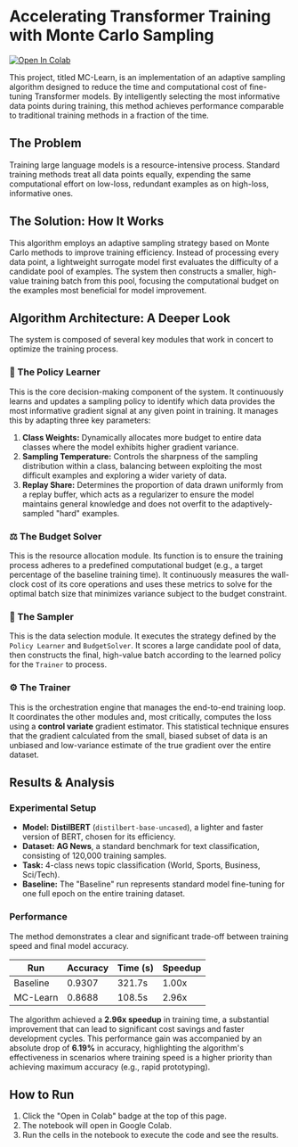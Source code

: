 # Accelerating Transformer Training with Monte Carlo Sampling

[![Open In Colab](https://colab.research.google.com/assets/colab-badge.svg)](https://colab.research.google.com/github/mikebaloun/MC-Learn/blob/main/Monte_Carlo_Learn.ipynb)

This project, titled MC-Learn, is an implementation of an adaptive sampling algorithm designed to reduce the time and computational cost of fine-tuning Transformer models. By intelligently selecting the most informative data points during training, this method achieves performance comparable to traditional training methods in a fraction of the time.

## The Problem

Training large language models is a resource-intensive process. Standard training methods treat all data points equally, expending the same computational effort on low-loss, redundant examples as on high-loss, informative ones.

## The Solution: How It Works

This algorithm employs an adaptive sampling strategy based on Monte Carlo methods to improve training efficiency. Instead of processing every data point, a lightweight surrogate model first evaluates the difficulty of a candidate pool of examples. The system then constructs a smaller, high-value training batch from this pool, focusing the computational budget on the examples most beneficial for model improvement.

## Algorithm Architecture: A Deeper Look

The system is composed of several key modules that work in concert to optimize the training process.

### 🧠 The Policy Learner

This is the core decision-making component of the system. It continuously learns and updates a sampling policy to identify which data provides the most informative gradient signal at any given point in training. It manages this by adapting three key parameters:
1.  **Class Weights:** Dynamically allocates more budget to entire data classes where the model exhibits higher gradient variance.
2.  **Sampling Temperature:** Controls the sharpness of the sampling distribution within a class, balancing between exploiting the most difficult examples and exploring a wider variety of data.
3.  **Replay Share:** Determines the proportion of data drawn uniformly from a replay buffer, which acts as a regularizer to ensure the model maintains general knowledge and does not overfit to the adaptively-sampled "hard" examples.

### ⚖️ The Budget Solver

This is the resource allocation module. Its function is to ensure the training process adheres to a predefined computational budget (e.g., a target percentage of the baseline training time). It continuously measures the wall-clock cost of its core operations and uses these metrics to solve for the optimal batch size that minimizes variance subject to the budget constraint.

### 👷 The Sampler

This is the data selection module. It executes the strategy defined by the `Policy Learner` and `BudgetSolver`. It scores a large candidate pool of data, then constructs the final, high-value batch according to the learned policy for the `Trainer` to process.

### ⚙️ The Trainer

This is the orchestration engine that manages the end-to-end training loop. It coordinates the other modules and, most critically, computes the loss using a **control variate** gradient estimator. This statistical technique ensures that the gradient calculated from the small, biased subset of data is an unbiased and low-variance estimate of the true gradient over the entire dataset.

## Results & Analysis

### Experimental Setup

* **Model:** **DistilBERT** (`distilbert-base-uncased`), a lighter and faster version of BERT, chosen for its efficiency.
* **Dataset:** **AG News**, a standard benchmark for text classification, consisting of 120,000 training samples.
* **Task:** 4-class news topic classification (World, Sports, Business, Sci/Tech).
* **Baseline:** The "Baseline" run represents standard model fine-tuning for one full epoch on the entire training dataset.

### Performance

The method demonstrates a clear and significant trade-off between training speed and final model accuracy.

| Run      | Accuracy | Time (s) | Speedup |
|----------|----------|----------|---------|
| Baseline | 0.9307   | 321.7s   | 1.00x   |
| MC-Learn | 0.8688   | 108.5s   | 2.96x   |

The algorithm achieved a **2.96x speedup** in training time, a substantial improvement that can lead to significant cost savings and faster development cycles. This performance gain was accompanied by an absolute drop of **6.19%** in accuracy, highlighting the algorithm's effectiveness in scenarios where training speed is a higher priority than achieving maximum accuracy (e.g., rapid prototyping).

## How to Run

1.  Click the "Open in Colab" badge at the top of this page.
2.  The notebook will open in Google Colab.
3.  Run the cells in the notebook to execute the code and see the results.
